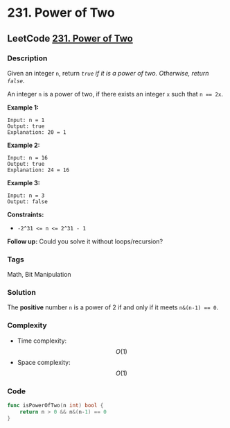 # 231. Power of Two

## LeetCode [231. Power of Two](https://leetcode-cn.com/problems/power-of-two/)

### Description

Given an integer `n`, return _`true` if it is a power of two. Otherwise, return `false`_.

An integer `n` is a power of two, if there exists an integer `x` such that `n == 2x`.

**Example 1:**

```text
Input: n = 1
Output: true
Explanation: 20 = 1
```

**Example 2:**

```text
Input: n = 16
Output: true
Explanation: 24 = 16
```

**Example 3:**

```text
Input: n = 3
Output: false
```

**Constraints:**

* `-2^31 <= n <= 2^31 - 1`

**Follow up:** Could you solve it without loops/recursion?

### Tags

Math, Bit Manipulation

### Solution

The **positive** number `n` is a power of 2 if and only if it meets `n&(n-1) == 0`.

### Complexity

* Time complexity: $$O(1)$$
* Space complexity: $$O(1)$$

### Code

```go
func isPowerOfTwo(n int) bool {
	return n > 0 && n&(n-1) == 0
}
```

